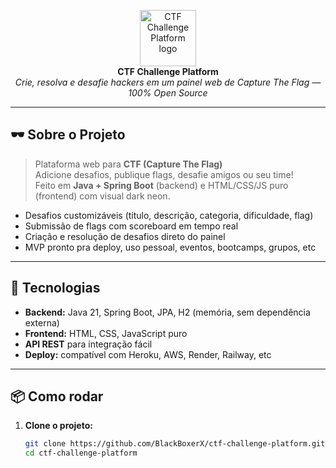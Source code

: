 <p align="center">
  <img src="https://user-images.githubusercontent.com/yourlogo.png" height="90" alt="CTF Challenge Platform logo"><br>
  <b>CTF Challenge Platform</b><br>
  <i>Crie, resolva e desafie hackers em um painel web de Capture The Flag — 100% Open Source</i>
</p>

---

## 🕶️ Sobre o Projeto

> Plataforma web para **CTF (Capture The Flag)**   
> Adicione desafios, publique flags, desafie amigos ou seu time!  
> Feito em **Java + Spring Boot** (backend) e HTML/CSS/JS puro (frontend) com visual dark neon.

- Desafios customizáveis (título, descrição, categoria, dificuldade, flag)
- Submissão de flags com scoreboard em tempo real
- Criação e resolução de desafios direto do painel
- MVP pronto pra deploy, uso pessoal, eventos, bootcamps, grupos, etc

---

## 🚀 Tecnologias

- **Backend:** Java 21, Spring Boot, JPA, H2 (memória, sem dependência externa)
- **Frontend:** HTML, CSS, JavaScript puro
- **API REST** para integração fácil
- **Deploy:** compatível com Heroku, AWS, Render, Railway, etc

---

## 📦 Como rodar

1. **Clone o projeto:**
   ```sh
   git clone https://github.com/BlackBoxerX/ctf-challenge-platform.git
   cd ctf-challenge-platform
